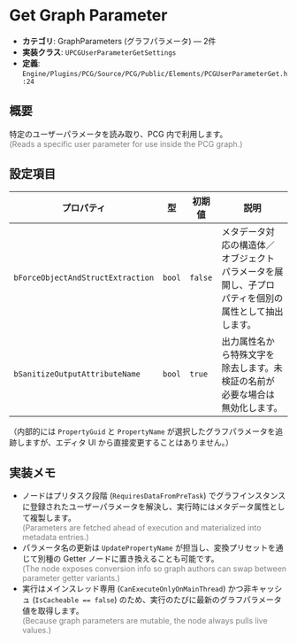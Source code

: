 # Get Graph Parameter

- **カテゴリ**: GraphParameters (グラフパラメータ) — 2件
- **実装クラス**: `UPCGUserParameterGetSettings`
- **定義**: `Engine/Plugins/PCG/Source/PCG/Public/Elements/PCGUserParameterGet.h:24`

## 概要

特定のユーザーパラメータを読み取り、PCG 内で利用します。<br><span style='color:gray'>(Reads a specific user parameter for use inside the PCG graph.)</span>

## 設定項目

| プロパティ | 型 | 初期値 | 説明 |
| --- | --- | --- | --- |
| `bForceObjectAndStructExtraction` | `bool` | `false` | メタデータ対応の構造体／オブジェクトパラメータを展開し、子プロパティを個別の属性として抽出します。 |
| `bSanitizeOutputAttributeName` | `bool` | `true` | 出力属性名から特殊文字を除去します。未検証の名前が必要な場合は無効化します。 |

（内部的には `PropertyGuid` と `PropertyName` が選択したグラフパラメータを追跡しますが、エディタ UI から直接変更することはありません。）

## 実装メモ

- ノードはプリタスク段階 (`RequiresDataFromPreTask`) でグラフインスタンスに登録されたユーザーパラメータを解決し、実行時にはメタデータ属性として複製します。<br><span style='color:gray'>(Parameters are fetched ahead of execution and materialized into metadata entries.)</span>
- パラメータ名の更新は `UpdatePropertyName` が担当し、変換プリセットを通じて別種の Getter ノードに置き換えることも可能です。<br><span style='color:gray'>(The node exposes conversion info so graph authors can swap between parameter getter variants.)</span>
- 実行はメインスレッド専用 (`CanExecuteOnlyOnMainThread`) かつ非キャッシュ (`IsCacheable == false`) のため、実行のたびに最新のグラフパラメータ値を取得します。<br><span style='color:gray'>(Because graph parameters are mutable, the node always pulls live values.)</span>
